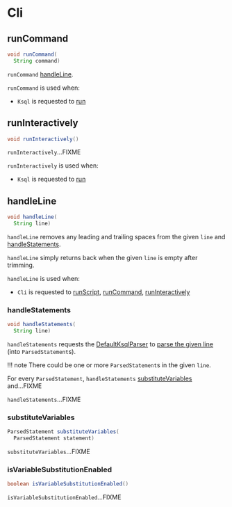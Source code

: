 # Cli

## <span id="runCommand"> runCommand

```java
void runCommand(
  String command)
```

`runCommand` [handleLine](#handleLine).

`runCommand` is used when:

* `Ksql` is requested to [run](Ksql.md#run)

## <span id="runInteractively"> runInteractively

```java
void runInteractively()
```

`runInteractively`...FIXME

`runInteractively` is used when:

* `Ksql` is requested to [run](Ksql.md#run)

## <span id="handleLine"> handleLine

```java
void handleLine(
  String line)
```

`handleLine` removes any leading and trailing spaces from the given `line` and [handleStatements](#handleStatements).

`handleLine` simply returns back when the given `line` is empty after trimming.

`handleLine` is used when:

* `Cli` is requested to [runScript](#runScript), [runCommand](#runCommand), [runInteractively](#runInteractively)

### <span id="handleStatements"> handleStatements

```java
void handleStatements(
  String line)
```

`handleStatements` requests the [DefaultKsqlParser](#KSQL_PARSER) to [parse the given line](../parser/KsqlParser.md#parse) (into `ParsedStatement`s).

!!! note
    There could be one or more `ParsedStatement`s in the given `line`.

For every `ParsedStatement`, `handleStatements` [substituteVariables](#substituteVariables) and...FIXME

`handleStatements`...FIXME

### <span id="substituteVariables"> substituteVariables

```java
ParsedStatement substituteVariables(
  ParsedStatement statement)
```

`substituteVariables`...FIXME

### <span id="isVariableSubstitutionEnabled"> isVariableSubstitutionEnabled

```java
boolean isVariableSubstitutionEnabled()
```

`isVariableSubstitutionEnabled`...FIXME
